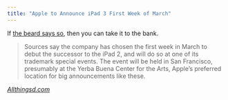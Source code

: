 ```yaml
---
title: "Apple to Announce iPad 3 First Week of March"
---
```

<p>If <a href="https://www.loopinsight.com/2012/02/09/apple-to-announce-ipad-3-first-week-of-march/">the beard says so</a>, then you can take it to the bank.</p>
<blockquote><p>
  Sources say the company has chosen the first week in March to debut the successor to the iPad 2, and will do so at one of its trademark special events. The event will be held in San Francisco, presumably at the Yerba Buena Center for the Arts, Apple’s preferred location for big announcements like these.
</p></blockquote>
<p><em><a href="https://allthingsd.com/20120209/apple-to-announce-ipad-3-first-week-in-march/">Allthingsd.com</a></em></p>
